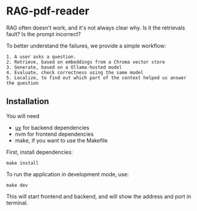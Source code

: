 # RAG-pdf-reader

RAG often doesn't work, and it's not always clear why. Is it the retrievals fault? Is the prompt incorrect? 

To better understand the failures, we provide a simple workflow:

    1. A user asks a question.
    2. Retrieve, based on embeddings from a Chroma vector store
    3. Generate, based on a Ollama-hosted model
    4. Evaluate, check correctness using the same model
    5. Localize, to find out which part of the context helped us answer the question

## Installation

You will need 

- [uv](https://github.com/astral-sh/uv) for backend dependencies
- nvm for frontend dependencies
- make, if you want to use the Makefile

First, install dependencies:
```
make install
```

To run the application in development mode, use:
```
make dev
```

This will start frontend and backend, and will show the address and port in terminal.
